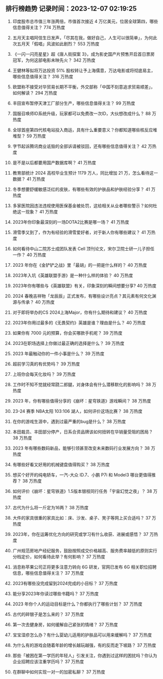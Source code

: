
## 排行榜趋势 记录时间：2023-12-07 02:19:25
  
  1. 印度股市总市值三年涨两倍，市值首次接近 4 万亿美元，位居全球第四，哪些信息值得关注？ 774 万热度
    
  2. 五月天主唱阿信生日发声，「尽其在我，做好自己，人生可以很简单」，为何此次五月天「假唱」风波如此剧烈？ 553 万热度
    
  3. 《一闪一闪亮星星》超《唐人街探案 3》，成为影史国产片预售开启首日票房冠军，为何这部电影未映先火？ 342 万热度
    
  4. 王健林等拟将万达投资 51% 股权转让予上海儒意，万达电影或将彻底易主，哪些信息值得关注？ 316 万热度
    
  5. 欧盟称不接受对华贸易长期不平衡，外交部称「中国不刻意追求贸易顺差」，如何解读？ 294 万热度
    
  6. 丰田宣布暂停天津工厂部分生产，哪些信息值得关注？ 99 万热度
    
  7. 国服召唤师ID系统升级，玩家都可以免费改一次ID，大伙想改成什么？ 88 万热度
    
  8. 全球首座第四代核电站投入商运，具有什么重要意义？你都知道哪些核反应堆堆型？ 59 万热度
    
  9. 字节起诉腾讯商业诋毁的全部诉请被驳回，还有哪些信息值得关注？ 42 万热度
    
  10. 是不是以后都要用国产数据库啊？ 41 万热度
    
  11. 教育部统计 2024 高校毕业生预计 1179 万人，同比增加 21 万，怎么看待这一数据？ 41 万热度
    
  12. 冬季想要舒缓敏感泛红的皮肤，有哪些有效的护肤品和护肤经验分享？ 41 万热度
    
  13. 多家医院因违法违规使用医保基金被处罚，这给相关从业者哪些警示？如何杜绝这一现象？ 41 万热度
    
  14. 2023年你印象最深刻的一场DOTA2比赛是哪一场？ 41 万热度
    
  15. 滑雪季又到了，作为有经验的滑雪爱好者，对于新人你有哪些建议？ 41 万热度
    
  16. 如何看待中山二院苏士成团队发表 Cell 顶刊论文，宋尔卫院士研一儿子担任一作？ 40 万热度
    
  17. 2023 年你在《金铲铲之战》里「最胡」的一把是什么样的？ 40 万热度
    
  18. 2023年入坑《英雄联盟手游》是一种什么样的体验？ 40 万热度
    
  19. 2023年你有哪些与《英雄联盟》有关，印象深刻的瞬间想要分享? 40 万热度
    
  20. 2024 春晚吉祥物「龙辰辰」正式发布，有哪些设计亮点？其元素有何文化渊源与传承？ 40 万热度
    
  21. 对于即将举办的CS 2024上海Major，你有什么期待和建议？ 40 万热度
    
  22. 2023年你用过最多的《无畏契约》英雄是谁？理由是什么？ 40 万热度
    
  23. 如果你有 7000 元的预算，你会买哪款手机呢？ 39 万热度
    
  24. 2023在职场选择上你做过最正确的选择是什么？ 39 万热度
    
  25. 2023 年最触动你的一件小事是什么？ 39 万热度
    
  26. 超前学习真的有优势吗？ 39 万热度
    
  27. 上班你会每天化妆吗？ 39 万热度
    
  28. 工作时不知不觉就经常跷二郎腿，对身体会有什么潜移默化的影响吗？ 38 万热度
    
  29. 2023 年，你有哪些值得分享的《崩坏：星穹铁道》游戏瞬间？ 38 万热度
    
  30. 23-24 赛季 NBA太阳 103:106 湖人，如何评价这场比赛？ 38 万热度
    
  31. 在你的游戏生涯中，遇到过最严重的bug是什么？ 38 万热度
    
  32. 本田裁员、丰田部分停产，日系合资品牌该如何扭转在华销量受阻的困局？ 38 万热度
    
  33. 2023 年有哪些数码新品，能够引领甚至改变未来数码行业发展方向？ 38 万热度
    
  34. 有哪些好看又好用的机械键盘值得购买？ 38 万热度
    
  35. 想买个好开的纯电轿车，一汽-大众 ID.7、小鹏 P7i 和 Model3 哪台更值得推荐？ 38 万热度
    
  36. 如何评价《崩坏：星穹铁道》1.5版本银枝同行任务「宇宙幻觉之夜」？ 38 万热度
    
  37. 古代为什么将一斤定为16两？ 38 万热度
    
  38. 大件的家具很重的家具比如：床、沙发、桌子、凳子等网上买合适吗？ 37 万热度
    
  39. 2023年，你在运筹优化方向的研究或学习有什么收获、进展或感悟？ 37 万热度
    
  40. 广州规范房地产经纪服务，鼓励按照成交价格越高、服务费率越低的原则实行分档定价，如何看待此举？有何影响？ 37 万热度
    
  41. 消息称苹果公司正将更多注意力转向 6G 研发，官网已发布 6G 相关职位招聘信息，哪些信息值得关注？ 37 万热度
    
  42. 2023有哪些没完成留到2024完成的小目标？ 37 万热度
    
  43. 能分享2023年你读过哪些书籍吗？ 37 万热度
    
  44. 2023 年你个人的运动目标是什么？你都执行了哪些计划？ 37 万热度
    
  45. 古代的碎银子是怎么来的？ 37 万热度
    
  46. 第一次去健身房，如何缓解自己紧张的情绪？ 37 万热度
    
  47. 宝宝湿疹怎么办？有什么婴幼儿适用的护肤品可以用来缓解吗？ 37 万热度
    
  48. 为什么有的游戏会随着年龄的增长越玩越强，有的反而走下坡路？ 37 万热度
    
  49. 那些「被困在第一学历的年轻人」引发关注，你遇到过这样的困扰吗？你认为企业招聘应该注重学历吗？ 37 万热度
    
  50. 在群聊中如何实现一对一的加密私聊？ 37 万热度
    